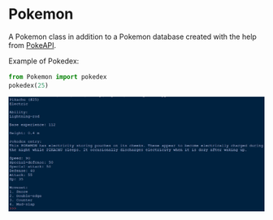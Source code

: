 # Pokemon
A Pokemon class in addition to a Pokemon database created with the help from [PokeAPI](https://pokeapi.co/).

Example of Pokedex:

```python
from Pokemon import pokedex
pokedex(25)
```

![Pokedex example](https://github.com/ddmin/pokemon/blob/master/pokedex_screengrab.png)
